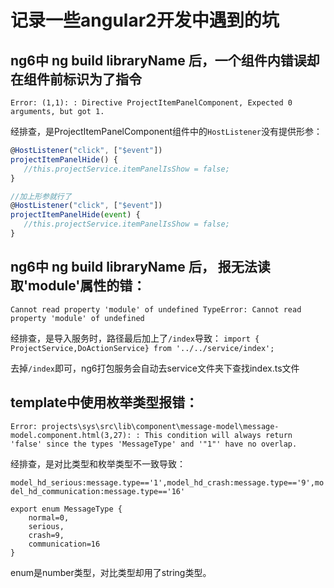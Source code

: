 # 记录一些angular2开发中遇到的坑

## ng6中 ng build libraryName 后，一个组件内错误却在组件前标识为了指令

`Error: (1,1): : Directive ProjectItemPanelComponent, Expected 0 arguments, but got 1.`

经排查，是ProjectItemPanelComponent组件中的`HostListener`没有提供形参：
```js
@HostListener("click", ["$event"])
projectItemPanelHide() {
   //this.projectService.itemPanelIsShow = false;
}

//加上形参就行了
@HostListener("click", ["$event"])
projectItemPanelHide(event) {
   //this.projectService.itemPanelIsShow = false;
}
```

## ng6中 ng build libraryName 后， 报无法读取'module'属性的错：

`Cannot read property 'module' of undefined
TypeError: Cannot read property 'module' of undefined`

经排查，是导入服务时，路径最后加上了`/index`导致：
`import { ProjectService,DoActionService} from '../../service/index';`

去掉`/index`即可，ng6打包服务会自动去service文件夹下查找index.ts文件

## template中使用枚举类型报错：

`Error: projects\sys\src\lib\component\message-model\message-model.component.html(3,27): : This condition will always return 'false' since the types 'MessageType' and '"1"' have no overlap.`

经排查，是对比类型和枚举类型不一致导致：

`model_hd_serious:message.type=='1',model_hd_crash:message.type=='9',model_hd_communication:message.type=='16'`

```
export enum MessageType {
    normal=0,
    serious,
    crash=9,
    communication=16
}
```

enum是number类型，对比类型却用了string类型。
